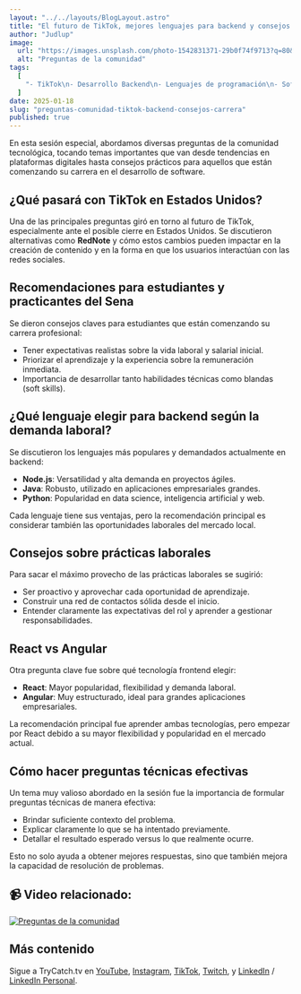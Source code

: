 ```yaml
---
layout: "../../layouts/BlogLayout.astro"
title: "El futuro de TikTok, mejores lenguajes para backend y consejos para iniciar tu carrera | Preguntas de la comunidad"
author: "Judlup"
image:
  url: "https://images.unsplash.com/photo-1542831371-29b0f74f9713?q=80&w=3538&auto=format&fit=crop&ixlib=rb-4.0.3"
  alt: "Preguntas de la comunidad"
tags:
  [
    "- TikTok\n- Desarrollo Backend\n- Lenguajes de programación\n- Soft Skills\n- Carrera profesional\n- React vs Angular\n- Consejo laboral"
  ]
date: 2025-01-18
slug: "preguntas-comunidad-tiktok-backend-consejos-carrera"
published: true
---
```


En esta sesión especial, abordamos diversas preguntas de la comunidad tecnológica, tocando temas importantes que van desde tendencias en plataformas digitales hasta consejos prácticos para aquellos que están comenzando su carrera en el desarrollo de software.

## ¿Qué pasará con TikTok en Estados Unidos?

Una de las principales preguntas giró en torno al futuro de TikTok, especialmente ante el posible cierre en Estados Unidos. Se discutieron alternativas como **RedNote** y cómo estos cambios pueden impactar en la creación de contenido y en la forma en que los usuarios interactúan con las redes sociales.

## Recomendaciones para estudiantes y practicantes del Sena

Se dieron consejos claves para estudiantes que están comenzando su carrera profesional:

- Tener expectativas realistas sobre la vida laboral y salarial inicial.
- Priorizar el aprendizaje y la experiencia sobre la remuneración inmediata.
- Importancia de desarrollar tanto habilidades técnicas como blandas (soft skills).

## ¿Qué lenguaje elegir para backend según la demanda laboral?

Se discutieron los lenguajes más populares y demandados actualmente en backend:

- **Node.js**: Versatilidad y alta demanda en proyectos ágiles.
- **Java**: Robusto, utilizado en aplicaciones empresariales grandes.
- **Python**: Popularidad en data science, inteligencia artificial y web.

Cada lenguaje tiene sus ventajas, pero la recomendación principal es considerar también las oportunidades laborales del mercado local.

## Consejos sobre prácticas laborales

Para sacar el máximo provecho de las prácticas laborales se sugirió:

- Ser proactivo y aprovechar cada oportunidad de aprendizaje.
- Construir una red de contactos sólida desde el inicio.
- Entender claramente las expectativas del rol y aprender a gestionar responsabilidades.

## React vs Angular

Otra pregunta clave fue sobre qué tecnología frontend elegir:

- **React**: Mayor popularidad, flexibilidad y demanda laboral.
- **Angular**: Muy estructurado, ideal para grandes aplicaciones empresariales.

La recomendación principal fue aprender ambas tecnologías, pero empezar por React debido a su mayor flexibilidad y popularidad en el mercado actual.

## Cómo hacer preguntas técnicas efectivas

Un tema muy valioso abordado en la sesión fue la importancia de formular preguntas técnicas de manera efectiva:

- Brindar suficiente contexto del problema.
- Explicar claramente lo que se ha intentado previamente.
- Detallar el resultado esperado versus lo que realmente ocurre.

Esto no solo ayuda a obtener mejores respuestas, sino que también mejora la capacidad de resolución de problemas.

## 📹 Video relacionado:

[![Preguntas de la comunidad](https://img.youtube.com/vi/jzSZEQIozrM/0.jpg)](https://youtu.be/jzSZEQIozrM "Preguntas de la comunidad")

## Más contenido

Sigue a TryCatch.tv en [YouTube](https://www.youtube.com/trycatch_tv), [Instagram](https://www.instagram.com/trycatch_tv/), [TikTok](https://www.tiktok.com/@trycatch.tv), [Twitch](https://www.twitch.tv/trycatch_tv), y [LinkedIn](https://www.linkedin.com/company/trycatch-tv) / [LinkedIn Personal](https://www.linkedin.com/in/judlup/).



